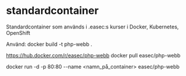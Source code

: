 # standardcontainer
Standardcontainer som används i .easec:s kurser i Docker, Kubernetes, OpenShift

Använd: docker build -t php-webb .

https://hub.docker.com/r/easec/php-webb    docker pull easec/php-webb

docker run -d -p 80:80 --name <namn_på_container> easec/php-webb
